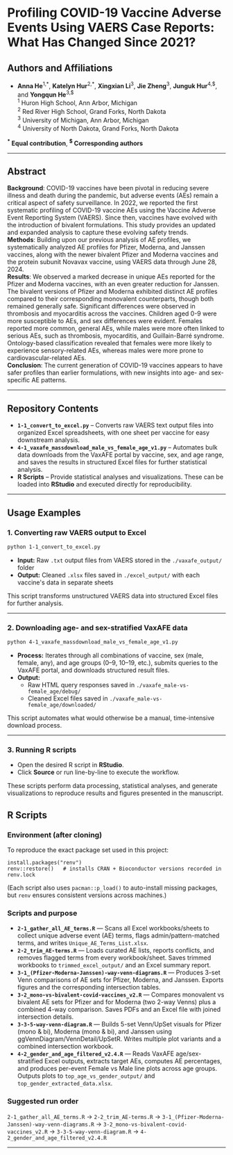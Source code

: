 # Profiling COVID-19 Vaccine Adverse Events Using VAERS Case Reports: What Has Changed Since 2021?

## Authors and Affiliations
- **Anna He**<sup>1,\*</sup>, **Katelyn Hur**<sup>2,\*</sup>, **Xingxian Li**<sup>3</sup>, **Jie Zheng**<sup>3</sup>, **Junguk Hur**<sup>4,\$</sup>, and **Yongqun He**<sup>3,\$</sup>  
<sup>1</sup> Huron High School, Ann Arbor, Michigan  
<sup>2</sup> Red River High School, Grand Forks, North Dakota  
<sup>3</sup> University of Michigan, Ann Arbor, Michigan  
<sup>4</sup> University of North Dakota, Grand Forks, North Dakota  

**<sup>*</sup> Equal contribution**, **<sup>$</sup> Corresponding authors**  

---

## Abstract
**Background**: COVID-19 vaccines have been pivotal in reducing severe illness and death during the pandemic, but adverse events (AEs) remain a critical aspect of safety surveillance. In 2022, we reported the first systematic profiling of COVID-19 vaccine AEs using the Vaccine Adverse Event Reporting System (VAERS). Since then, vaccines have evolved with the introduction of bivalent formulations. This study provides an updated and expanded analysis to capture these evolving safety trends. <br>
**Methods**: Building upon our previous analysis of AE profiles, we systematically analyzed AE profiles for Pfizer, Moderna, and Janssen vaccines, along with the newer bivalent Pfizer and Moderna vaccines and the protein subunit Novavax vaccine, using VAERS data through June 28, 2024. <br>
**Results**: We observed a marked decrease in unique AEs reported for the Pfizer and Moderna vaccines, with an even greater reduction for Janssen. The bivalent versions of Pfizer and Moderna exhibited distinct AE profiles compared to their corresponding monovalent counterparts, though both remained generally safe. Significant differences were observed in thrombosis and myocarditis across the vaccines. Children aged 0-9 were more susceptible to AEs, and sex differences were evident. Females reported more common, general AEs, while males were more often linked to serious AEs, such as thrombosis, myocarditis, and Guillain-Barré syndrome. Ontology-based classification revealed that females were more likely to experience sensory-related AEs, whereas males were more prone to cardiovascular-related AEs. <br>
**Conclusion**: The current generation of COVID-19 vaccines appears to have safer profiles than earlier formulations, with new insights into age- and sex-specific AE patterns.  <br>

---

## Repository Contents
- **`1-1_convert_to_excel.py`** – Converts raw VAERS text output files into organized Excel spreadsheets, with one sheet per vaccine for easy downstream analysis.  
- **`4-1_vaxafe_massdownload_male_vs_female_age_v1.py`** – Automates bulk data downloads from the VaxAFE portal by vaccine, sex, and age range, and saves the results in structured Excel files for further statistical analysis.  
- **R Scripts** – Provide statistical analyses and visualizations. These can be loaded into **RStudio** and executed directly for reproducibility.

---

## Usage Examples

### **1. Converting raw VAERS output to Excel**
```bash
python 1-1_convert_to_excel.py
```
- **Input:** Raw `.txt` output files from VAERS stored in the `./vaxafe_output/` folder  
- **Output:** Cleaned `.xlsx` files saved in `./excel_output/` with each vaccine's data in separate sheets  

This script transforms unstructured VAERS data into structured Excel files for further analysis.

---

### **2. Downloading age- and sex-stratified VaxAFE data**
```bash
python 4-1_vaxafe_massdownload_male_vs_female_age_v1.py
```
- **Process:** Iterates through all combinations of vaccine, sex (male, female, any), and age groups (0–9, 10–19, etc.), submits queries to the VaxAFE portal, and downloads structured result files.  
- **Output:** 
  - Raw HTML query responses saved in `./vaxafe_male-vs-female_age/debug/`
  - Cleaned Excel files saved in `./vaxafe_male-vs-female_age/downloaded/`

This script automates what would otherwise be a manual, time-intensive download process.

---

### **3. Running R scripts**
- Open the desired R script in **RStudio**.  
- Click **Source** or run line-by-line to execute the workflow.  

These scripts perform data processing, statistical analyses, and generate visualizations to reproduce results and figures presented in the manuscript.

## R Scripts

### Environment (after cloning)
To reproduce the exact package set used in this project:

    install.packages("renv")
    renv::restore()   # installs CRAN + Bioconductor versions recorded in renv.lock

(Each script also uses `pacman::p_load()` to auto-install missing packages, but `renv` ensures consistent versions across machines.)

### Scripts and purpose
- **`2-1_gather_all_AE_terms.R`** — Scans all Excel workbooks/sheets to collect unique adverse event (AE) terms, flags admin/pattern-matched terms, and writes `Unique_AE_Terms_List.xlsx`.
- **`2-2_trim_AE-terms.R`** — Loads curated AE lists, reports conflicts, and removes flagged terms from every workbook/sheet. Saves trimmed workbooks to `trimmed_excel_output/` and an Excel summary report.
- **`3-1_(Pfizer-Moderna-Janssen)-way-venn-diagrams.R`** — Produces 3-set Venn comparisons of AE sets for Pfizer, Moderna, and Janssen. Exports figures and the corresponding intersection tables.
- **`3-2_mono-vs-bivalent-covid-vaccines_v2.R`** — Compares monovalent vs bivalent AE sets for Pfizer and for Moderna (two 2-way Venns) plus a combined 4-way comparison. Saves PDFs and an Excel file with joined intersection details.
- **`3-3-5-way-venn-diagram.R`** — Builds 5-set Venn/UpSet visuals for Pfizer (mono & bi), Moderna (mono & bi), and Janssen using ggVennDiagram/VennDetail/UpSetR. Writes multiple plot variants and a combined intersection workbook.
- **`4-2_gender_and_age_filtered_v2.4.R`** — Reads VaxAFE age/sex-stratified Excel outputs, extracts target AEs, computes AE percentages, and produces per-event Female vs Male line plots across age groups. Outputs plots to `top_age_vs_gender_output/` and `top_gender_extracted_data.xlsx`.

### Suggested run order
`2-1_gather_all_AE_terms.R` → `2-2_trim_AE-terms.R` → `3-1_(Pfizer-Moderna-Janssen)-way-venn-diagrams.R` → `3-2_mono-vs-bivalent-covid-vaccines_v2.R` → `3-3-5-way-venn-diagram.R` → `4-2_gender_and_age_filtered_v2.4.R`


---
